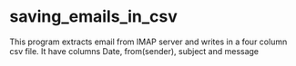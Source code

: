 # saving_emails_in_csv
This program extracts email from IMAP server and writes in a four column csv file. It have columns Date, from(sender), subject and message
